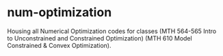# num-optimization
Housing all Numerical Optimization codes for classes (MTH 564-565 Intro to Unconstrained and Constrained Optimization) (MTH 610 Model Constrained \& Convex Optimization).
